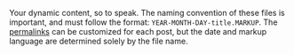 Your dynamic content, so to speak.
The naming convention of these files is important, and must follow the format: `YEAR-MONTH-DAY-title.MARKUP`.
The [permalinks](https://jekyllrb.com/docs/permalinks/) can be customized for each post, but the date and markup language are determined solely by the file name. 
